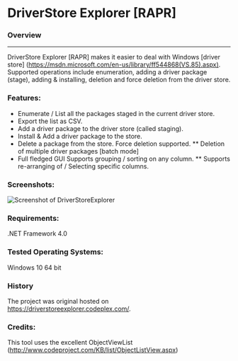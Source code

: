 DriverStore Explorer [RAPR]
===================================================

### Overview
--------
DriverStore Explorer [RAPR] makes it easier to deal with Windows [driver store] (https://msdn.microsoft.com/en-us/library/ff544868(VS.85).aspx). Supported operations include enumeration, adding a driver package (stage), adding & installing, deletion and force deletion from the driver store.

### Features:
* Enumerate / List all the packages staged in the current driver store. 
* Export the list as CSV. 
* Add a driver package to the driver store (called staging). 
* Install & Add a driver package to the store. 
* Delete a package from the store. Force deletion supported. 
** Deletion of multiple driver packages [batch mode] 
* Full fledged GUI Supports grouping / sorting on any column. 
** Supports re-arranging of / Selecting specific columns. 

### Screenshots:
![Screenshot of DriverStoreExplorer](https://github.com/lostindark/DriverStoreExplorer/raw/master/Screenshots/Screenshot.png "Screenshot of DriverStoreExplorer")

### Requirements: 
.NET Framework 4.0

### Tested Operating Systems: 
Windows 10 64 bit 

### History
The project was original hosted on https://driverstoreexplorer.codeplex.com/.

### Credits:
This tool uses the excellent ObjectViewList  (http://www.codeproject.com/KB/list/ObjectListView.aspx)
